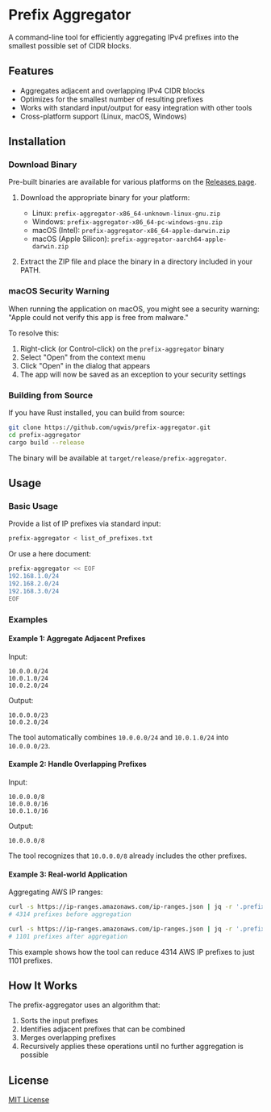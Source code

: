 # Prefix Aggregator

A command-line tool for efficiently aggregating IPv4 prefixes into the smallest possible set of CIDR blocks.

## Features

- Aggregates adjacent and overlapping IPv4 CIDR blocks
- Optimizes for the smallest number of resulting prefixes
- Works with standard input/output for easy integration with other tools
- Cross-platform support (Linux, macOS, Windows)

## Installation

### Download Binary

Pre-built binaries are available for various platforms on the [Releases page](https://github.com/ugwis/prefix-aggregator/releases).

1. Download the appropriate binary for your platform:
   - Linux: `prefix-aggregator-x86_64-unknown-linux-gnu.zip`
   - Windows: `prefix-aggregator-x86_64-pc-windows-gnu.zip`
   - macOS (Intel): `prefix-aggregator-x86_64-apple-darwin.zip`
   - macOS (Apple Silicon): `prefix-aggregator-aarch64-apple-darwin.zip`

2. Extract the ZIP file and place the binary in a directory included in your PATH.

### macOS Security Warning

When running the application on macOS, you might see a security warning: "Apple could not verify this app is free from malware."

To resolve this:

1. Right-click (or Control-click) on the `prefix-aggregator` binary
2. Select "Open" from the context menu
3. Click "Open" in the dialog that appears
4. The app will now be saved as an exception to your security settings

### Building from Source

If you have Rust installed, you can build from source:

```bash
git clone https://github.com/ugwis/prefix-aggregator.git
cd prefix-aggregator
cargo build --release
```

The binary will be available at `target/release/prefix-aggregator`.

## Usage

### Basic Usage

Provide a list of IP prefixes via standard input:

```bash
prefix-aggregator < list_of_prefixes.txt
```

Or use a here document:

```bash
prefix-aggregator << EOF
192.168.1.0/24
192.168.2.0/24
192.168.3.0/24
EOF
```

### Examples

#### Example 1: Aggregate Adjacent Prefixes

Input:
```
10.0.0.0/24
10.0.1.0/24
10.0.2.0/24
```

Output:
```
10.0.0.0/23
10.0.2.0/24
```

The tool automatically combines `10.0.0.0/24` and `10.0.1.0/24` into `10.0.0.0/23`.

#### Example 2: Handle Overlapping Prefixes

Input:
```
10.0.0.0/8
10.0.0.0/16
10.0.1.0/16
```

Output:
```
10.0.0.0/8
```

The tool recognizes that `10.0.0.0/8` already includes the other prefixes.

#### Example 3: Real-world Application

Aggregating AWS IP ranges:

```bash
curl -s https://ip-ranges.amazonaws.com/ip-ranges.json | jq -r '.prefixes[].ip_prefix' | sort -V | uniq | wc -l
# 4314 prefixes before aggregation

curl -s https://ip-ranges.amazonaws.com/ip-ranges.json | jq -r '.prefixes[].ip_prefix' | sort -V | uniq | prefix-aggregator | wc -l
# 1101 prefixes after aggregation
```

This example shows how the tool can reduce 4314 AWS IP prefixes to just 1101 prefixes.

## How It Works

The prefix-aggregator uses an algorithm that:

1. Sorts the input prefixes
2. Identifies adjacent prefixes that can be combined
3. Merges overlapping prefixes
4. Recursively applies these operations until no further aggregation is possible

## License

[MIT License](LICENSE)
